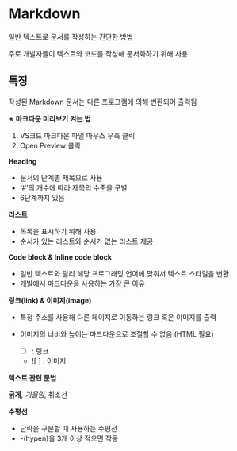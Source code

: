 # Markdown

일반 텍스트로 문서를 작성하는 간단한 방법

주로 개발자들이 텍스트와 코드를 작성해 문서화하기 위해 사용

## 특징

작성된 Markdown 문서는 다른 프로그램에 의해 변환되어 출력됨

**※ 마크다운 미리보기 켜는 법**

1. VS코드 마크다운 파일 마우스 우측 클릭
2. Open Preview 클릭

**Heading**

- 문서의 단계별 제목으로 사용
- ‘#’의 개수에 따라 제목의 수준을 구별
- 6단계까지 있음
   
**리스트**

- 목록을 표시하기 위해 사용
- 순서가 있는 리스트와 순서가 없는 리스트 제공

**Code block & Inline code block**

- 일반 텍스트와 달리 해당 프로그래밍 언어에 맞춰서 텍스트 스타일을 변환
- 개발에서 마크다운을 사용하는 가장 큰 이유

**링크(link) & 이미지(image)**

- 특정 주소를 사용해 다른 페이지로 이동하는 링크 혹은 이미지를 출력

- 이미지의 너비와 높이는 마크다운으로 조절할 수 없음 (HTML 필요)

  - [   ] : 링크
  - ![  ] : 이미지
  
**텍스트 관련 문법**

**굵게**, *기울임*, ~~취소선~~

**수평선**

- 단략을 구분할 때 사용하는 수평선
- -(hypen)을 3개 이상 적으면 작동